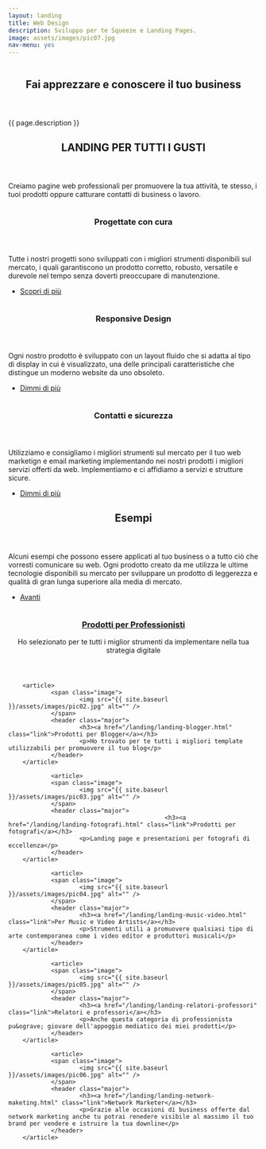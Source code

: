 ```yaml
---
layout: landing
title: Web Design
description: Sviluppo per te Squeeze e Landing Pages.
image: assets/images/pic07.jpg
nav-menu: yes
---
```


<!-- Banner -->
<!-- Note: The "styleN" class below should match that of the header element. -->
<section id="banner" class="style1">
	<div class="inner">
		<span class="image">
			<img src="{{ site.baseurl }}/{{ page.image }}" alt="" />
		</span>
		<header class="major">
			<h1>Fai apprezzare e conoscere il tuo business</h1>
		</header>
		<div class="content">
			<p>{{ page.description }}</p>
		</div>
	</div>
</section>

<!-- Main -->
<div id="main">

<!-- One -->
<section id="one">
	<div class="inner">
		<header class="major">
			<h2>LANDING PER TUTTI I GUSTI</h2>
		</header>
		<p>Creiamo pagine web professionali per promuovere la tua attivit&agrave;, te stesso, i tuoi prodotti oppure catturare contatti di business o lavoro.</p>
	</div>
</section>

<!-- Two -->
<section id="two" class="spotlights">
	<section>
		<a href="#three" class="scrolly image">
			<img src="assets/images/pic08.jpg" alt="" data-position="center center" />
		</a>
		<div class="content">
			<div class="inner">
				<header class="major">
					<h3>Progettate con cura</h3>
				</header>
				<p>Tutte i nostri progetti sono sviluppati con i migliori strumenti disponibili sul mercato, i quali garantiscono un prodotto corretto, robusto, versatile e durevole nel tempo senza doverti preoccupare di manutenzione.</p>
				<ul class="actions">
					<li><a href="#tiles" class="button scrolly">Scopri di più</a></li>
				</ul>
			</div>
		</div>
	</section>
	<section>
		<a href="#three" class="image scrolly">
			<img src="assets/images/pic09.jpg" alt="" data-position="top center" />
		</a>
		<div class="content">
			<div class="inner">
				<header class="major">
					<h3>Responsive Design</h3>
				</header>
				<p>Ogni nostro prodotto è sviluppato con un layout fluido che si adatta al tipo di display in cui è visualizzato, una delle principali caratteristiche che distingue un moderno website da uno obsoleto.</p>
				<ul class="actions">
					<li><a href="#three" class="button scrolly">Dimmi di più</a></li>
				</ul>
			</div>
		</div>
	</section>
	<section>
		<a href="#three" class="scrolly image">
			<img src="assets/images/pic10.jpg" alt="" data-position="25% 25%" />
		</a>
		<div class="content">
			<div class="inner">
				<header class="major">
					<h3>Contatti e sicurezza</h3>
				</header>
				<p>Utilizziamo e consigliamo i migliori strumenti sul mercato per il tuo web marketign e email marketing implementando nei nostri prodotti i migliori servizi offerti da web. Implementiamo e ci affidiamo a servizi e strutture sicure.</p>
				<ul class="actions">
					<li><a href="#three" class="button scrolly">Dimmi di più</a></li>
				</ul>
			</div>
		</div>
	</section>
</section>

<!-- Three -->
<section id="three">
	<div class="inner">
		<header class="major">
			<h2>Esempi</h2>
		</header>
		<p>Alcuni esempi che possono essere applicati al tuo business o a tutto ciò che vorresti comunicare su web. Ogni prodotto creato da me utilizza le ultime tecnologie disponibili su mercato per sviluppare un prodotto di leggerezza e qualità di gran lunga superiore alla media di mercato.</p>
		<ul class="actions">
			<li><a href="#three" class="button next scrolly">Avanti</a></li>
		</ul>
	</div>
</section>
<!-- VERSIONE TILES CON LINK DIRETTI AD ESEMPI DI BLOG
<section id="one" class="tiles">
        <article>
                <span class="image">
                        <img src="{{ site.baseurl }}/assets/images/pic01.jpg" alt="" />
                </span>
                <header class="major">
                        <h3><a href="https://spectraljeky.github.io" class="link">Spectral layout</a></h3>
                        <p></p>
                </header>
        </article>

        <article>
                <span class="image">
                        <img src="{{ site.baseurl }}/assets/images/pic02.jpg" alt="" />
                </span>
                <header class="major">
                        <h3><a href="https://fortlyjeky.github.io/" class="link">Fortly layout</a></h3>
                        <p></p>
                </header>
        </article>

				<article>
                <span class="image">
                        <img src="{{ site.baseurl }}/assets/images/pic03.jpg" alt="" />
                </span>
                <header class="major">
                        <h3><a href="https://landjeky.github.io/" class="link">Land layout</a></h3>
                        <p></p>
                </header>
        </article>

				<article>
                <span class="image">
                        <img src="{{ site.baseurl }}/assets/images/pic04.jpg" alt="" />
                </span>
                <header class="major">
                        <h3><a href="https://artblog.github.io/" class="link">Art layout</a></h3>
                        <p></p>
                </header>
        </article>
-->

<!-- Versione tiles con sottopagine per buyer personas -->

<section id="one" class="tiles">
        <article>
                <span class="image">
                        <img src="{{ site.baseurl }}/assets/images/pic01.jpg" alt="" />
                </span>
                <header class="major">
                        <h3><a href="/landing/landing-professionisti.html" class="link">Prodotti per Professionisti</a></h3>
                        <p>Ho selezionato per te tutti i miglior strumenti da implementare nella tua strategia digitale</p>
                </header>
        </article>

        <article>
                <span class="image">
                        <img src="{{ site.baseurl }}/assets/images/pic02.jpg" alt="" />
                </span>
                <header class="major">
                        <h3><a href="/landing/landing-blogger.html" class="link">Prodotti per Blogger</a></h3>
                        <p>Ho trovato per te tutti i migliori template utilizzabili per promuovere il tuo blog</p>
                </header>
        </article>

				<article>
                <span class="image">
                        <img src="{{ site.baseurl }}/assets/images/pic03.jpg" alt="" />
                </span>
                <header class="major">
												<h3><a href="/landing/landing-fotografi.html" class="link">Prodotti per fotografi</a></h3>
                        <p>Landing page e presentazioni per fotografi di eccellenza</p>
                </header>
        </article>

				<article>
                <span class="image">
                        <img src="{{ site.baseurl }}/assets/images/pic04.jpg" alt="" />
                </span>
                <header class="major">
                        <h3><a href="/landing/landing-music-video.html" class="link">Per Music e Video Artists</a></h3>
                        <p>Strumenti utili a promuovere qualsiasi tipo di arte contemporanea come i video editor e produttori musicali</p>
                </header>
        </article>
<!-- Versione tiles con sottopagine per buyer personas fine-->


				<article>
                <span class="image">
                        <img src="{{ site.baseurl }}/assets/images/pic05.jpg" alt="" />
                </span>
                <header class="major">
                        <h3><a href="/landing/landing-relatori-professori" class="link">Relatori e professori</a></h3>
                        <p>Anche questa categoria di professionista pu&ograve; giovare dell'appoggio mediatico dei miei prodotti</p>
                </header>
        </article>

				<article>
                <span class="image">
                        <img src="{{ site.baseurl }}/assets/images/pic06.jpg" alt="" />
                </span>
                <header class="major">
                        <h3><a href="/landing/landing-network-maketing.html" class="link">Network Marketer</a></h3>
                        <p>Grazie alle occasioni di business offerte dal network marketing anche tu potrai renedere visibile al massimo il tuo brand per vendere e istruire la tua downline</p>
                </header>
        </article>

</section>


</div>
